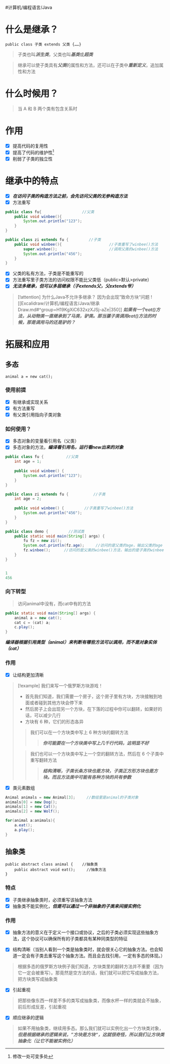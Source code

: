 #计算机/编程语言/Java 
# 什么是继承？
```
public class 子类 extends 父类 {……}
```
>子类也叫***派生类***，父类也叫***基类***或***超类***

>继承可以使子类具有***父类***的属性和方法，还可以在子类中***重新定义***，追加属性和方法

# 什么时候用？
>当 A 和 B 两个类有包含关系时

# 作用
- [x] 提高代码的复用性
- [x] 提高了代码的维护性[^1]
- [x] 削弱了子类的独立性

[^1]:修改一处可变多处

# 继承中的特点
- [x]  ***在访问子类的构造方法之前，会先访问父类的无参构造方法***
- [x]  方法重写
```java
public class fu{                  //父类
	public void winbee(){
		System.out.println("123");
	}
}
```
```java
public class zi extends fu {         //子类
	public void winbee(){                     //子类重写了winbee()方法
		super.winbee();                       //调用父类的winbee()方法
		System.out.println("456");
	}
}
```

- [x]  父类的私有方法，子类是不能重写的
- [x]  方法重写里子类方法的访问权限不能比父类低（public>默认>private）
- [x]  ***无法多继承，但可以多层继承（子extends父，父extends爷）***
>[!attention] 为什么Java不允许多继承？
>因为会出现”致命方块“问题
>![[Excalidraw/计算机/编程语言/Java/继承 Draw.md#^group=H19KgXiC632xzXJSj-aZe|350]]
>***如果有一个eat()方法，从动物类一直继承到了马类，驴类。那当骡子类调用eat()方法的时候，那是调用马的还是驴的？***


# 拓展和应用
## 多态
```
animal a = new cat();
```

### 使用前提
- [x] 有继承或实现关系
- [x] 有方法重写
- [x] 有父类引用指向子类对象

### 如何使用？
- [x] 多态对象的变量看引用名（父类）
- [x] 多态对象的方法，***编译看引用名，运行看new出来的对象***
```java
public class fu {          //父类
    int age = 1;  
  
    public void winbee() {  
        System.out.println("123");  
    }  
}
```
```java
public class zi extends fu {           //子类
    int age = 2;  
  
    public void winbee() {         //子类重写了winbee()方法  
        System.out.println("456");  
    }  
}
```
```java
public class demo {         //测试类
    public static void main(String[] args) {  
        fu fz = new zi();  
        System.out.println(fz.age);     //访问的是父类的age，输出父类的age
        fz.winbee();      //访问的是父类的winbee()方法，输出的是子类的winbee()方法
    }                     
}


1
456
```

### 向下转型
>访问animal中没有，而cat中有的方法
```java
public static void main(String[] args) {  
    animal a = new cat(); 
    cat c = (cat) a;
    c.play();
}
```
***编译器根据引用类型（animal）来判断有哪些方法可以调用，而不是对象实体（cat）***

### 作用
- [x] 让结构更加清晰
>[!example]
>我们来写一个俄罗斯方块游戏！
>- 首先我们知道，我们需要一个房子，这个房子里有方块，方块接触到地面或者碰到其他方块会停下来
>- 然后房子上会出现另一个方块，在下落的过程中你可以翻转，如果好的话，可以减少几行
>- 方块有 6 种，它们的形态各异
>
>>我们可以在一个方块类中写上 6 种方块的翻转方法
>>>***你可能要在一个方块类中写上几千行代码，这明显不好***
>
>>我们也可以一个方块类中写上一个空的翻转方法，然后在 6 个子类中重写翻转方法
>>>***结构清晰，子类长条方块也是方块，子类正方形方块也是方块。而且方法类中可能有各种方块的共有参数***

- [x] 类元素数组
```java
Animal animals = new Animal[3];     //数组里是animal的子类对象
animals[0] = new Dog();
animals[1] = new Cat();
animals[2] = new Wolf();

for(animal a:animals){
	a.eat();
	a.play();
}
```


## 抽象类
```
public abstract class animal {    //抽象类
	public abstract void eat();     //抽象方法
}
```

### 特点
- [x] 子类继承抽象类时，必须重写该抽象方法
- [x] 抽象类不能实例化，***但是可以通过一个非抽象的子类来间接实例化***

### 作用
- [x] 抽象方法的意义在于定义一个接口或协议，之后的子类必须实现这些抽象方法，这个协议可以确保所有的子类都具有某种同类型的特征

- [x] 结构清晰（当别人看到一个类是抽象类时，就会很关心它的抽象方法。也会知道一定会有子类去重写这个抽象方法。而且会去找引用，一定有多态的体现。）
>根据多态的俄罗斯方块例子我们知道，方块类里的翻转方法并不重要（因为它一定会被重写）。那竟然是空方法的话，我们就可以把它写成抽象方法，把方块类写成抽象类

- [x] 引起重视
>把那些像东西一样差不多的类写成抽象类，而像水杯一样的类就会不抽象，前后形成反差，引起重视

- [x] 顺应继承的逻辑
>如果不用抽象类，继续用多态。那么我们就可以实例化出一个方块类对象，***但是根据继承的逻辑来说，”方块是方块“，这就很奇怪，所以我们让方块类抽象化（让它不能被实例化）***


























